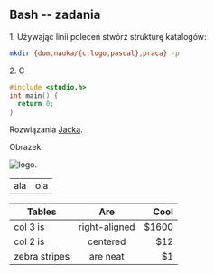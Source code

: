 ## Bash -- zadania

1\. Używając linii poleceń stwórz strukturę katalogów:

```sh
mkdir {dom,nauka/{c,logo,pascal},praca} -p
```

2\. C

```c
#include <studio.h>
int main() {
  return 0;
}
```

Rozwiązania [Jacka](http://inf.ug.edu.pl/).

Obrazek 

![logo](http://tecadmin.net/wp-content/uploads/2013/02/bash-logo-75x75.jpg).

<table>
<tr><td>ala<td>ola
</table>

| Tables        | Are           | Cool  |
| ------------- |:-------------:| -----:|
| col 3 is      | right-aligned | $1600 |
| col 2 is      | centered      |   $12 |
| zebra stripes | are neat      |    $1 |
